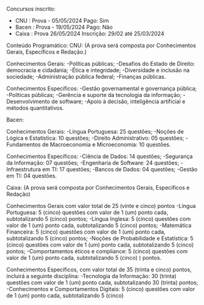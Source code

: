 Concursos inscrito:
- CNU :  Prova - 05/05/2024 Pago: Sim
- Bacen : Prova - 19/05/2024 Pago: Não
- Caixa : Prova 26/05/2024 Inscrição:  29/02 até 25/03/2024


Conteúdo Programático:
CNU: (A prova será composta por Conhecimentos Gerais, Específicos e Redação.)

Conhecimentos Gerais:
-Políticas públicas;
-Desafios do Estado de Direito: democracia e cidadania;
-Ética e integridade;
-Diversidade e inclusão na sociedade;
-Administração pública federal;
-Finanças públicas.

Conhecimentos Específicos:
-Gestão governamental e governança pública;
-Políticas públicas;
-Gerência e suporte da tecnologia da informação;
-Desenvolvimento de software;
-Apoio à decisão, inteligência artificial e métodos quantitativos.

Bacen:

Conhecimentos Gerais:
-Língua Portuguesa: 25 questões;
-Noções de Lógica e Estatística: 10 questões;
-Direito Administrativo: 05 questões;
-Fundamentos de Macroeconomia e Microeconomia: 10 questões.

Conhecimentos Específicos:
-Ciência de Dados: 14 questões;
-Segurança da Informação: 07 questões;
-Engenharia de Software: 24 questões;
-Infraestrutura em TI: 17 questões;
-Bancos de Dados: 04 questões;
-Gestão em TI: 04 questões.

Caixa: (A prova será composta por Conhecimentos Gerais, Específicos e Redação)

Conhecimentos Gerais com valor total de 25 (vinte e cinco) pontos
-Língua Portuguesa: 5 (cinco) questões com valor de 1 (um) ponto cada, subtotalizando 5 (cinco) pontos;
-Língua Inglesa: 5 (cinco) questões com valor de 1 (um) ponto cada, subtotalizando 5 (cinco) pontos;
-Matemática Financeira: 5 (cinco) questões com valor de 1 (um) ponto cada, subtotalizando 5 (cinco) pontos;
-Noções de Probabilidade e Estatística: 5 (cinco) questões com valor de 1 (um) ponto cada, subtotalizando 5 (cinco) pontos;
-Comportamentos éticos e compliance: 5 (cinco) questões com valor de 1 (um) ponto cada, subtotalizando 5 (cinco) ) pontos.

Conhecimentos Específicos, com valor total de 35 (trinta e cinco) pontos, incluirá a seguinte disciplina:
-Tecnologia da Informação: 30 (trinta) questões com valor de 1 (um) ponto cada, subtotalizando 30 (trinta) pontos;
-Conhecimentos e Comportamentos Digitais: 5 (cinco) questões com valor de 1 (um) ponto cada, subtotalizando 5 (cinco)
